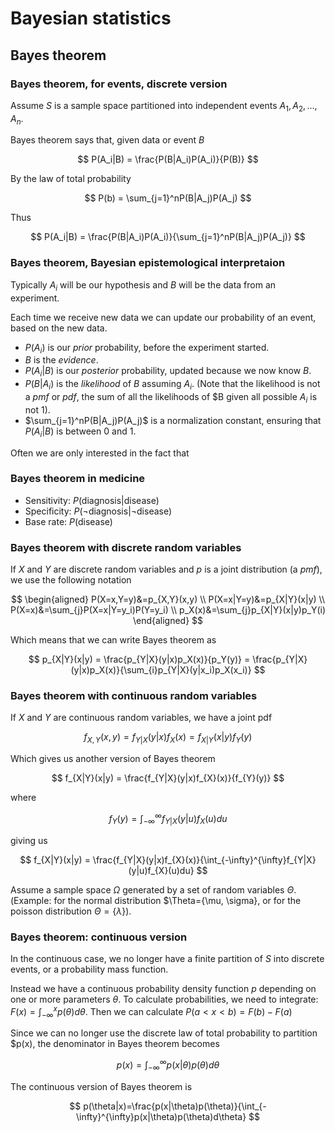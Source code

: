 
# Bayesian statistics
## Bayes theorem
### Bayes theorem, for events, discrete version
Assume $S$ is a sample space partitioned into independent events $A_1, A_2, \ldots, A_n$. 

Bayes theorem says that, given data or event $B$

$$ P(A_i|B) = \frac{P(B|A_i)P(A_i)}{P(B)}  $$

By the law of total probability

$$ P(b) = \sum_{j=1}^nP(B|A_j)P(A_j) $$

Thus

$$ P(A_i|B) = \frac{P(B|A_i)P(A_i)}{\sum_{j=1}^nP(B|A_j)P(A_j)} $$ 

### Bayes theorem, Bayesian epistemological interpretaion

Typically $A_i$ will be our hypothesis and $B$ will be the data from an experiment. 

Each time we receive new data we can update our probability of an event, based on the new data. 

* $P(A_i)$ is our *prior* probability, before the experiment started.
* $B$ is the *evidence*.
* $P(A_i|B)$ is our *posterior* probability, updated because we now know $B$. 
* $P(B|A_i)$ is the *likelihood* of $B$ assuming $A_i$. (Note that the likelihood is not a *pmf* or *pdf*, the sum of all the likelihoods of $B given all possible $A_i$ is not $1$).
* $\sum_{j=1}^nP(B|A_j)P(A_j)$ is a normalization constant, ensuring that $P(A_i|B)$ is between $0$ and $1$.

Often we are only interested in the fact that

$$  $$

### Bayes theorem in medicine

* Sensitivity: $P(\text{diagnosis}|\text{disease})$
* Specificity: $P(\neg\text{diagnosis}|\neg\text{disease})$
* Base rate: $P(\text{disease})$

### Bayes theorem with discrete random variables

If $X$ and $Y$ are discrete random variables and $p$ is a joint distribution (a *pmf*), we use the following notation

$$
\begin{aligned}
P(X=x,Y=y)&=p_{X,Y}(x,y) \\
P(X=x|Y=y)&=p_{X|Y}(x|y) \\
P(X=x)&=\sum_{j}P(X=x|Y=y_i)P(Y=y_i) \\ 
p_X(x)&=\sum_{j}p_{X|Y}(x|y)p_Y(i)
\end{aligned}
$$

Which means that we can write Bayes theorem as

$$ p_{X|Y}(x|y) = \frac{p_{Y|X}(y|x)p_X(x)}{p_Y(y)} 
= \frac{p_{Y|X}(y|x)p_X(x)}{\sum_{i}p_{Y|X}(y|x_i)p_X(x_i)} $$

### Bayes theorem with continuous random variables

If $X$ and $Y$ are continuous random variables, we have a joint pdf

$$ f_{X, Y}(x,y) = f_{Y|X}(y|x)f_{X}(x) = f_{X|Y}(x|y)f_{Y}(y)$$

Which gives us another version of Bayes theorem

$$ f_{X|Y}(x|y) = \frac{f_{Y|X}(y|x)f_{X}(x)}{f_{Y}(y)} $$

where

$$ f_{Y}(y) = \int_{-\infty}^{\infty}f_{Y|X}(y|u)f_{X}(u)du $$

giving us

$$ f_{X|Y}(x|y) = \frac{f_{Y|X}(y|x)f_{X}(x)}{\int_{-\infty}^{\infty}f_{Y|X}(y|u)f_{X}(u)du} $$

Assume a sample space $\Omega$ generated by a set of random variables $\Theta$. (Example: for the normal distribution $\Theta=\{\mu, \sigma\}, or for the poisson distribution $\Theta=\{\lambda\}$).


### Bayes theorem: continuous version

In the continuous case, we no longer have a finite partition of $S$ into discrete events, or a probability mass function.

Instead we have a continuous probability density function $p$ depending on one or more parameters $\theta$. To calculate probabilities, we need to integrate: $F(x) = \int_{-\infty}^{x}p(\theta)d\theta$. Then we can calculate $P(a<x<b) = F(b)-F(a)$

Since we can no longer use the discrete law of total probability to partition $p(x), the denominator in Bayes theorem becomes

$$ p(x) = \int_{-\infty}^{\infty}p(x|\theta)p(\theta)d\theta $$

The continuous version of Bayes theorem is

$$ p(\theta|x)=\frac{p(x|\theta)p(\theta)}{\int_{-\infty}^{\infty}p(x|\theta)p(\theta)d\theta} $$
<!--stackedit_data:
eyJoaXN0b3J5IjpbLTExNDcxOTU2MTUsMjAwODY2OTY0NCwxMD
YxODYyNjg2LC0xNjY1ODI2OTkyLC0xOTQwMzgxMjIyLC0xNDYx
MDI2MjI0LC0xMzEyMzc5NSw3NDc0NzE1NjAsLTEzMTIzNTM0OD
QsLTE3NjgyNTU4MCwxNjM5NTQ1MzYxXX0=
-->